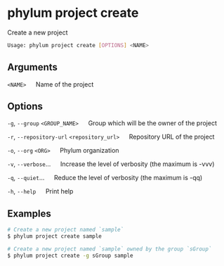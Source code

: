# phylum project create

Create a new project

```sh
Usage: phylum project create [OPTIONS] <NAME>
```

## Arguments

`<NAME>`
&emsp; Name of the project

## Options

`-g`, `--group` `<GROUP_NAME>`
&emsp; Group which will be the owner of the project

`-r`, `--repository-url` `<repository_url>`
&emsp; Repository URL of the project

`-o`, `--org` `<ORG>`
&emsp; Phylum organization

`-v`, `--verbose`...
&emsp; Increase the level of verbosity (the maximum is -vvv)

`-q`, `--quiet`...
&emsp; Reduce the level of verbosity (the maximum is -qq)

`-h`, `--help`
&emsp; Print help

## Examples

```sh
# Create a new project named `sample`
$ phylum project create sample

# Create a new project named `sample` owned by the group `sGroup`
$ phylum project create -g sGroup sample
```
